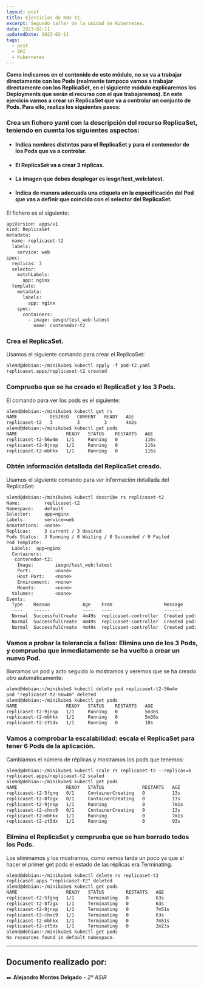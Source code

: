 ```yaml
---
layout: post
title: Ejercicios de K8s II.
excerpt: Segundo taller de la unidad de Kubernetes.
date: 2023-02-11
updatedDate: 2023-02-11
tags:
  - post
  - SRI
  - Kubernetes
---
```


**Como indicamos en el contenido de este módulo, no se va a trabajar directamente con los Pods (realmente tampoco vamos a trabajar directamente con los ReplicaSet, en el siguiente módulo explicaremos los Deployments que serán el recurso con el que trabajaremos). En este ejercicio vamos a crear un ReplicaSet que va a controlar un conjunto de Pods. Para ello, realiza los siguientes pasos:**

### Crea un fichero yaml con la descripción del recurso ReplicaSet, teniendo en cuenta los siguientes aspectos:

  * #### Indica nombres distintos para el ReplicaSet y para el contenedor de los Pods que va a controlar.
  * #### El ReplicaSet va a crear 3 réplicas.
  * #### La imagen que debes desplegar es iesgn/test_web:latest.
  * #### Indica de manera adecuada una etiqueta en la especificación del Pod que vas a definir que coincida con el selector del ReplicaSet.

El fichero es el siguiente:

```txt
apiVersion: apps/v1
kind: ReplicaSet
metadata:
  name: replicaset-t2   
  labels:
    service: web
spec:
  replicas: 3
  selector:
    matchLabels:
      app: nginx
  template:
    metadata:
      labels:
        app: nginx
    spec:
      containers:
        - image: iesgn/test_web:latest
          name: contenedor-t2   
```

### Crea el ReplicaSet.

Usamos el siguiente comando para crear el ReplicaSet:

```txt
alemd@debian:~/minikube$ kubectl apply -f pod-t2.yaml
replicaset.apps/replicaset-t2 created
```

### Comprueba que se ha creado el ReplicaSet y los 3 Pods.

El comando para ver los pods es el siguiente:

```txt
alemd@debian:~/minikube$ kubectl get rs
NAME            DESIRED   CURRENT   READY   AGE
replicaset-t2   3         3         3       4m2s
alemd@debian:~/minikube$ kubectl get pods
NAME                  READY   STATUS    RESTARTS   AGE
replicaset-t2-56w4m   1/1     Running   0          116s
replicaset-t2-9jnsp   1/1     Running   0          116s
replicaset-t2-mbhkx   1/1     Running   0          116s

```

### Obtén información detallada del ReplicaSet creado.

Usamos el siguiente comando para ver información detallada del ReplicaSet:

```txt
alemd@debian:~/minikube$ kubectl describe rs replicaset-t2
Name:         replicaset-t2
Namespace:    default
Selector:     app=nginx
Labels:       service=web
Annotations:  <none>
Replicas:     3 current / 3 desired
Pods Status:  3 Running / 0 Waiting / 0 Succeeded / 0 Failed
Pod Template:
  Labels:  app=nginx
  Containers:
   contenedor-t2:
    Image:        iesgn/test_web:latest
    Port:         <none>
    Host Port:    <none>
    Environment:  <none>
    Mounts:       <none>
  Volumes:        <none>
Events:
  Type    Reason            Age    From                   Message
  ----    ------            ----   ----                   -------
  Normal  SuccessfulCreate  4m49s  replicaset-controller  Created pod: replicaset-t2-9jnsp
  Normal  SuccessfulCreate  4m49s  replicaset-controller  Created pod: replicaset-t2-56w4m
  Normal  SuccessfulCreate  4m49s  replicaset-controller  Created pod: replicaset-t2-mbhkx
```

### Vamos a probar la tolerancia a fallos: Elimina uno de los 3 Pods, y comprueba que inmediatamente se ha vuelto a crear un nuevo Pod.

Borramos un pod y acto seguido lo mostramos y veremos que se ha creado otro automáticamente:

```txt
alemd@debian:~/minikube$ kubectl delete pod replicaset-t2-56w4m
pod "replicaset-t2-56w4m" deleted
alemd@debian:~/minikube$ kubectl get pods
NAME                  READY   STATUS    RESTARTS   AGE
replicaset-t2-9jnsp   1/1     Running   0          5m38s
replicaset-t2-mbhkx   1/1     Running   0          5m38s
replicaset-t2-zt5dx   1/1     Running   0          10s
```

### Vamos a comprobar la escalabilidad: escala el ReplicaSet para tener 6 Pods de la aplicación.

Cambiamos el número de réplicas y mostramos los pods que tenemos:

```txt
alemd@debian:~/minikube$ kubectl scale rs replicaset-t2 --replicas=6
replicaset.apps/replicaset-t2 scaled
alemd@debian:~/minikube$ kubectl get pods
NAME                  READY   STATUS              RESTARTS   AGE
replicaset-t2-5fgnq   0/1     ContainerCreating   0          13s
replicaset-t2-8fzgx   0/1     ContainerCreating   0          13s
replicaset-t2-9jnsp   1/1     Running             0          7m1s
replicaset-t2-chxc9   0/1     ContainerCreating   0          13s
replicaset-t2-mbhkx   1/1     Running             0          7m1s
replicaset-t2-zt5dx   1/1     Running             0          93s
```

### Elimina el ReplicaSet y comprueba que se han borrado todos los Pods.

Los eliminamos y los mostramos, como vemos tarda un poco ya que al hacer el primer get pods el estado de las réplicas era Terminating.

```txt
alemd@debian:~/minikube$ kubectl delete rs replicaset-t2
replicaset.apps "replicaset-t2" deleted
alemd@debian:~/minikube$ kubectl get pods
NAME                  READY   STATUS        RESTARTS   AGE
replicaset-t2-5fgnq   1/1     Terminating   0          63s
replicaset-t2-8fzgx   1/1     Terminating   0          63s
replicaset-t2-9jnsp   1/1     Terminating   0          7m51s
replicaset-t2-chxc9   1/1     Terminating   0          63s
replicaset-t2-mbhkx   1/1     Terminating   0          7m51s
replicaset-t2-zt5dx   1/1     Terminating   0          2m23s
alemd@debian:~/minikube$ kubectl get pods
No resources found in default namespace.
```

---
## **Documento realizado por:**

 ✒️ **Alejandro Montes Delgado** - *2º ASIR*